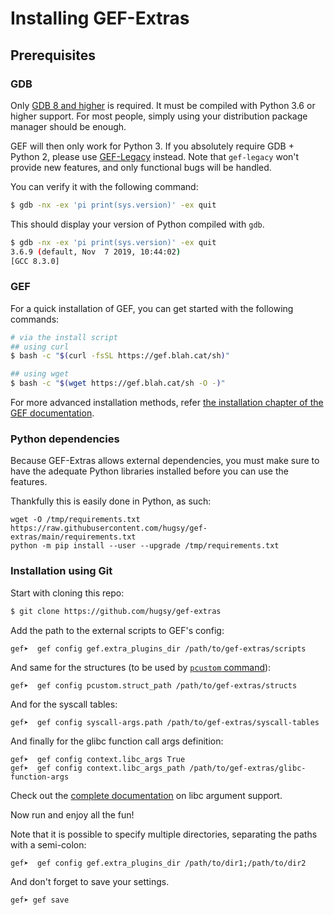 # Installing GEF-Extras

## Prerequisites

### GDB

Only [GDB 8 and higher](https://www.gnu.org/s/gdb) is required. It must be compiled with Python 3.6 or higher support. For most people, simply using your distribution package manager should be enough.

GEF will then only work for Python 3. If you absolutely require GDB + Python 2, please use [GEF-Legacy](https://github.com/hugsy/gef-legacy) instead. Note that `gef-legacy` won't provide new features, and only functional bugs will be handled.

You can verify it with the following command:

```bash
$ gdb -nx -ex 'pi print(sys.version)' -ex quit
```

This should display your version of Python compiled with `gdb`.

```bash
$ gdb -nx -ex 'pi print(sys.version)' -ex quit
3.6.9 (default, Nov  7 2019, 10:44:02)
[GCC 8.3.0]
```

### GEF

For a quick installation of GEF, you can get started with the following commands:

```bash
# via the install script
## using curl
$ bash -c "$(curl -fsSL https://gef.blah.cat/sh)"

## using wget
$ bash -c "$(wget https://gef.blah.cat/sh -O -)"
```

For more advanced installation methods, refer [the installation chapter of the GEF documentation](https://hugsy.github.io/gef/install).

### Python dependencies

Because GEF-Extras allows external dependencies, you must make sure to have the adequate Python libraries installed before you can use the features.

Thankfully this is easily done in Python, as such:

```text
wget -O /tmp/requirements.txt https://raw.githubusercontent.com/hugsy/gef-extras/main/requirements.txt
python -m pip install --user --upgrade /tmp/requirements.txt
```


### Installation using Git

Start with cloning this repo:

```bash
$ git clone https://github.com/hugsy/gef-extras
```

Add the path to the external scripts to GEF's config:

```text
gef➤  gef config gef.extra_plugins_dir /path/to/gef-extras/scripts
```

And same for the structures (to be used by [`pcustom` command](https://hugsy.github.io/gef/commands/pcustom/)):

```text
gef➤  gef config pcustom.struct_path /path/to/gef-extras/structs
```

And for the syscall tables:

```text
gef➤  gef config syscall-args.path /path/to/gef-extras/syscall-tables
```

And finally for the glibc function call args definition:

```text
gef➤  gef config context.libc_args True
gef➤  gef config context.libc_args_path /path/to/gef-extras/glibc-function-args
```

Check out the [complete documentation](commands/glibc_function_args.md) on libc argument support.


Now run and enjoy all the fun!


Note that it is possible to specify multiple directories, separating the paths with
a semi-colon:

```text
gef➤  gef config gef.extra_plugins_dir /path/to/dir1;/path/to/dir2
```

And don't forget to save your settings.

```text
gef➤ gef save
```
